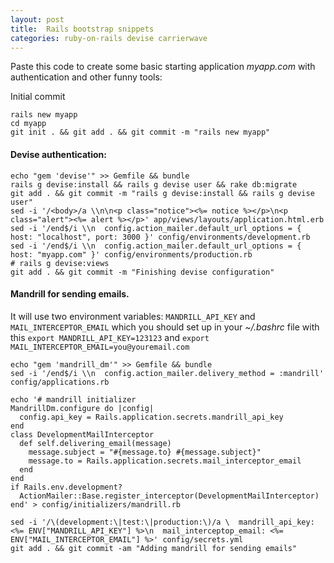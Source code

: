 ```yaml
---
layout: post
title:  Rails bootstrap snippets
categories: ruby-on-rails devise carrierwave
---
```


Paste this code to create some basic starting application *myapp.com* with authentication and other funny tools:

Initial commit

~~~
rails new myapp
cd myapp
git init . && git add . && git commit -m "rails new myapp"
~~~

#### Devise authentication:

~~~
echo "gem 'devise'" >> Gemfile && bundle
rails g devise:install && rails g devise user && rake db:migrate
git add . && git commit -m "rails g devise:install && rails g devise user"
sed -i '/<body>/a \\n\n<p class="notice"><%= notice %></p>\n<p class="alert"><%= alert %></p>' app/views/layouts/application.html.erb 
sed -i '/end$/i \\n  config.action_mailer.default_url_options = { host: "localhost", port: 3000 }' config/environments/development.rb 
sed -i '/end$/i \\n  config.action_mailer.default_url_options = { host: "myapp.com" }' config/environments/production.rb 
# rails g devise:views
git add . && git commit -m "Finishing devise configuration"
~~~

#### Mandrill for sending emails.

It will use two environment variables: `MANDRILL_API_KEY` and `MAIL_INTERCEPTOR_EMAIL` which you should set up in your *~/.bashrc* file with this `export MANDRILL_API_KEY=123123` and `export MAIL_INTERCEPTOR_EMAIL=you@youremail.com`

~~~
echo "gem 'mandrill_dm'" >> Gemfile && bundle
sed -i '/end$/i \\n  config.action_mailer.delivery_method = :mandrill' config/applications.rb

echo '# mandrill initializer
MandrillDm.configure do |config|
  config.api_key = Rails.application.secrets.mandrill_api_key
end
class DevelopmentMailInterceptor
  def self.delivering_email(message)
    message.subject = "#{message.to} #{message.subject}"
    message.to = Rails.application.secrets.mail_interceptor_email
  end
end
if Rails.env.development?
  ActionMailer::Base.register_interceptor(DevelopmentMailInterceptor)
end' > config/initializers/mandrill.rb

sed -i '/\(development:\|test:\|production:\)/a \  mandrill_api_key: <%= ENV["MANDRILL_API_KEY"] %>\n  mail_interceptop_email: <%= ENV["MAIL_INTERCEPTOR_EMAIL"] %>' config/secrets.yml
git add . && git commit -am "Adding mandrill for sending emails"
~~~

